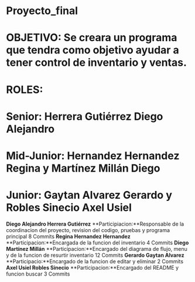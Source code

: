 ﻿# Proyecto_final
# OBJETIVO: Se creara un programa que tendra como objetivo ayudar a tener control de inventario y ventas.
# ROLES: 
# Senior: Herrera Gutiérrez Diego Alejandro
# Mid-Junior: Hernandez Hernandez Regina y Martínez Millán Diego
# Junior: Gaytan Alvarez Gerardo y Robles Sinecio Axel Usiel

**Diego Alejandro Herrera Gutiérrez**
**Participiacion:**Responsable de la coordinacion del proyecto, revision del codigo, pruebas y programa principal
8 Commits
**Regina Hernandez Hernandez**
**Participacion:**Encargada de la funcion del inventario 
4 Commits
**Diego Martínez Millán**
**Participacion:**Encargado del diagrama de flujo, menu y de la funcion de resurtir inventario
12 Commits
**Gerardo Gaytan Alvarez**
**Participacio:**Encargado de la funcion de editar y eliminar
2 Commits
**Axel Usiel Robles Sinecio**
**Participacion:**Encargado del README y funcion buscar
3 Commits
